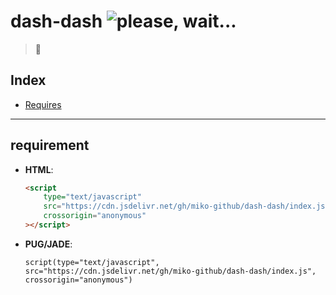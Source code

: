 # dash-dash ![please, wait...](https://img.shields.io/static/v1?label=&message=please%2C+wait...&color=d82)

> 🤔

## **Index**

- [Requires](#requirement)

---

## requirement

-   **HTML**:
    ```html
    <script
    	type="text/javascript"
    	src="https://cdn.jsdelivr.net/gh/miko-github/dash-dash/index.js"
    	crossorigin="anonymous"
    ></script>
    ```
-   **PUG/JADE**:
    ```pug
    script(type="text/javascript", src="https://cdn.jsdelivr.net/gh/miko-github/dash-dash/index.js", crossorigin="anonymous")
    ```

[1]: (https://github.com/miko-github/dash-dash.git)
